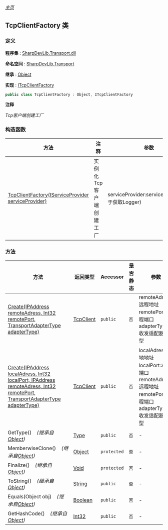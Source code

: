 ###### [主页](./Index.md "主页")

## TcpClientFactory 类

### 定义

**程序集** : [SharpDevLib.Transport.dll](./SharpDevLib.Transport.assembly.md "SharpDevLib.Transport.dll")

**命名空间** : [SharpDevLib.Transport](./SharpDevLib.Transport.namespace.md "SharpDevLib.Transport")

**继承** : [Object](https://learn.microsoft.com/en-us/dotnet/api/system.object "Object")

**实现** : [ITcpClientFactory](./SharpDevLib.Transport.ITcpClientFactory.md "ITcpClientFactory")

``` csharp
public class TcpClientFactory : Object, ITcpClientFactory
```

**注释**

*Tcp客户端创建工厂*


### 构造函数

|方法|注释|参数|
|---|---|---|
|[TcpClientFactory(IServiceProvider serviceProvider)](./SharpDevLib.Transport.TcpClientFactory.ctor.IServiceProvider.md "TcpClientFactory(IServiceProvider serviceProvider)")|实例化Tcp客户端创建工厂|serviceProvider:serviceProvider(用于获取Logger)|


### 方法

|方法|返回类型|Accessor|是否静态|参数|
|---|---|---|---|---|
|[Create(IPAddress remoteAdress, Int32 remotePort, TransportAdapterType adapterType)](./SharpDevLib.Transport.TcpClientFactory.Create.IPAddress.Int32.TransportAdapterType.md "Create(IPAddress remoteAdress, Int32 remotePort, TransportAdapterType adapterType)")|[TcpClient](./SharpDevLib.Transport.TcpClient.md "TcpClient")|`public`|`否`|remoteAdress:远程地址<br>remotePort:远程端口<br>adapterType:收发适配器类型|
|[Create(IPAddress localAdress, Int32 localPort, IPAddress remoteAdress, Int32 remotePort, TransportAdapterType adapterType)](./SharpDevLib.Transport.TcpClientFactory.Create.IPAddress.Int32.IPAddress.Int32.TransportAdapterType.md "Create(IPAddress localAdress, Int32 localPort, IPAddress remoteAdress, Int32 remotePort, TransportAdapterType adapterType)")|[TcpClient](./SharpDevLib.Transport.TcpClient.md "TcpClient")|`public`|`否`|localAdress:本地地址<br>localPort:本地端口<br>remoteAdress:远程地址<br>remotePort:远程端口<br>adapterType:收发适配器类型|
|GetType()&nbsp;&nbsp;&nbsp;&nbsp;*(继承自[Object](https://learn.microsoft.com/en-us/dotnet/api/system.object "Object"))*|[Type](https://learn.microsoft.com/en-us/dotnet/api/system.type "Type")|`public`|`否`|-|
|MemberwiseClone()&nbsp;&nbsp;&nbsp;&nbsp;*(继承自[Object](https://learn.microsoft.com/en-us/dotnet/api/system.object "Object"))*|[Object](https://learn.microsoft.com/en-us/dotnet/api/system.object "Object")|`protected`|`否`|-|
|Finalize()&nbsp;&nbsp;&nbsp;&nbsp;*(继承自[Object](https://learn.microsoft.com/en-us/dotnet/api/system.object "Object"))*|[Void](https://learn.microsoft.com/en-us/dotnet/api/system.void "Void")|`protected`|`否`|-|
|ToString()&nbsp;&nbsp;&nbsp;&nbsp;*(继承自[Object](https://learn.microsoft.com/en-us/dotnet/api/system.object "Object"))*|[String](https://learn.microsoft.com/en-us/dotnet/api/system.string "String")|`public`|`否`|-|
|Equals(Object obj)&nbsp;&nbsp;&nbsp;&nbsp;*(继承自[Object](https://learn.microsoft.com/en-us/dotnet/api/system.object "Object"))*|[Boolean](https://learn.microsoft.com/en-us/dotnet/api/system.boolean "Boolean")|`public`|`否`|-|
|GetHashCode()&nbsp;&nbsp;&nbsp;&nbsp;*(继承自[Object](https://learn.microsoft.com/en-us/dotnet/api/system.object "Object"))*|[Int32](https://learn.microsoft.com/en-us/dotnet/api/system.int32 "Int32")|`public`|`否`|-|



